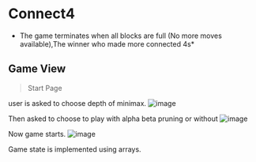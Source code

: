 # Connect4
* The game terminates when all blocks are full (No more moves available),The winner who made more connected 4s*

## Game View
> Start Page

user is asked to choose depth of minimax.
![image](https://user-images.githubusercontent.com/63178601/153054797-26c53b83-8f74-4bbd-b31d-7fc744416102.png)


Then asked to choose to play with alpha beta pruning or without
![image](https://user-images.githubusercontent.com/63178601/153054695-ad5672fa-1ff8-42b1-a070-f2a4796753ff.png)


Now game starts.
![image](https://user-images.githubusercontent.com/63178601/153054892-02e02293-eccf-4b38-a5e6-a67298a8c9a2.png)

Game state is implemented using arrays.


